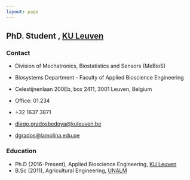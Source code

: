 ```yaml
---
layout: page
---
```


##  PhD. Student , [KU Leuven](https://set.kuleuven.be/phd)

### Contact
* Division of Mechatronics, Biostatistics and Sensors (MeBioS)
* Biosystems Department - Faculty of Applied Bioscience Engineering
* Celestijnenlaan 200Eb, box 2411, 3001 Leuven, Belgium
* Office: 01.234 
* +32 1637 3871

* [diego.gradosbedoya@kuleuven.be](mailto:diego.gradosbedoya@kuleuven.be)
* [dgrados@lamolina.edu.pe](mailto:dgrados@lamolina.edu.pe)

### Education
* Ph.D (2016-Present), Applied Bioscience Engineering, [KU Leuven](https://www.kuleuven.be/kuleuven/)
* B.Sc (2011), Agricultural Engineering, [UNALM](http://www.lamolina.edu.pe/portada/)



